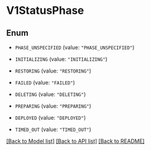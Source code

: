 # V1StatusPhase

## Enum


* `PHASE_UNSPECIFIED` (value: `"PHASE_UNSPECIFIED"`)

* `INITIALIZING` (value: `"INITIALIZING"`)

* `RESTORING` (value: `"RESTORING"`)

* `FAILED` (value: `"FAILED"`)

* `DELETING` (value: `"DELETING"`)

* `PREPARING` (value: `"PREPARING"`)

* `DEPLOYED` (value: `"DEPLOYED"`)

* `TIMED_OUT` (value: `"TIMED_OUT"`)


[[Back to Model list]](../README.md#documentation-for-models) [[Back to API list]](../README.md#documentation-for-api-endpoints) [[Back to README]](../README.md)


